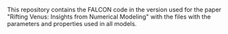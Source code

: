 This repository contains the FALCON code in the version used for the paper "Rifting Venus: Insights from Numerical Modeling" with the files with the parameters and properties used in all models.
